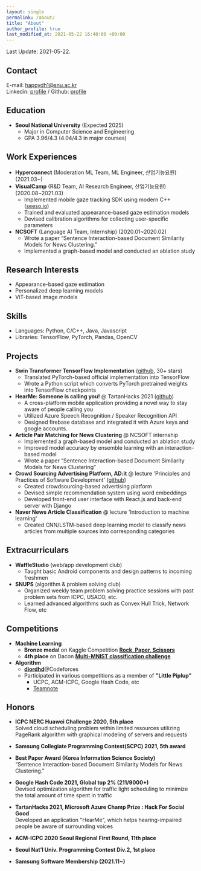 ```yaml
---
layout: single
permalink: /about/
title: "About"
author_profile: true
last_modified_at: 2021-05-22 16:40:00 +09:00
--- 
```

Last Update: 2021-05-22.
## Contact
E-mail: happydh1@snu.ac.kr  
Linkedin: [profile](https://www.linkedin.com/in/dhdroid/)  / Github: [profile](http://github.com/DHdroid)

## Education
- **Seoul National University** (Expected 2025)
  - Major in Computer Science and Engineering
  - GPA 3.96/4.3 (4.04/4.3 in major courses)

## Work Experiences
- **Hyperconnect** (Moderation ML Team, ML Engineer, 산업기능요원) (2021.03~)
- **VisualCamp** (R&D Team, AI Research Engineer, 산업기능요원) (2020.08~2021.03)
  - Implemented mobile gaze tracking SDK using modern C++ ([seeso.io](https://seeso.io/))
  - Trained and evaluated appearance-based gaze estimation models
  - Devised calibration algorithms for collecting user-specific parameters
- **NCSOFT** (Language AI Team, Internship) (2020.01~2020.02)
  - Wrote a paper “Sentence Interaction-based Document Similarity Models for News Clustering.” 
  - Implemented a graph-based model and conducted an ablation study
  
## Research Interests
- Appearance-based gaze estimation
- Personalized deep learning models
- ViT-based image models

## Skills
- Languages: Python, C/C++, Java, Javascript
- Libraries: TensorFlow, PyTorch, Pandas, OpenCV

## Projects
- **Swin Transformer TensorFlow Implementation** ([github](https://github.com/VcampSoldiers/Swin-Transformer-Tensorflow), 30+ stars)
  - Translated PyTorch-based official implementation into TensorFlow
  - Wrote a Python script which converts PyTorch pretrained weights into TensorFlow checkpoints
- **HearMe: Someone is calling you!** @ TartanHacks 2021 ([github](https://github.com/DHdroid/HearMe))
  - A cross-platform mobile application providing a novel way to stay aware of people calling you
  - Utilized Azure Speech Recognition / Speaker Recognition API
  - Designed firebase database and integrated it with Azure keys and google accounts.
- **Article Pair Matching for News Clustering** @ NCSOFT internship 
  - Implemented a graph-based model and conducted an ablation study
  - Improved model accuracy by ensemble learning with an interaction-based model
  - Wrote a paper “Sentence Interaction-based Document Similarity Models for News Clustering”
- **Crowd Sourcing Advertising Platform, AD:it** @ lecture 'Principles and Practices of Software Development' ([github](https://github.com/swsnu/swpp2019-team21))
  - Created crowdsourcing-based advertising platform
  - Devised simple recommendation system using word embeddings
  - Developed front-end user interface with React.js and back-end server with Django
- **Naver News Article Classification** @ lecture 'Introduction to machine learning'
  - Created CNN/LSTM-based deep learning model to classify news articles from multiple sources into corresponding categories

## Extracurriculars
- **WaffleStudio** (web/app development club)
  - Taught basic Android components and design patterns to incoming freshmen
- **SNUPS** (algorithm & problem solving club)  
  - Organized weekly team problem solving practice sessions with past problem sets from ICPC, USACO, etc. 
  - Learned advanced algorithms such as Convex Hull Trick, Network Flow, etc

## Competitions
- **Machine Learning**
  - **Bronze medal** on Kaggle Competition [**Rock, Paper, Scissors**](https://www.kaggle.com/c/rock-paper-scissors)
  - **4th place** on Dacon [**Multi-MNIST classification challenge**](https://dacon.io/competitions/official/235697/overview/description)
- **Algorithm**
  - [**diordhd**](http://codeforces.com/profile/diordhd)@Codeforces
  - Participated in various competitions as a member of **"Little Piplup"**
    - UCPC, ACM-ICPC, Google Hash Code, etc
    - [Teamnote](https://github.com/gratus907/Little_Piplup)

## Honors
- **ICPC NERC Huawei Challenge 2020, 5th place**  
Solved cloud scheduling problem within limited resources utilizing PageRank algorithm with graphical modeling of servers and requests

- **Samsung Collegiate Programming Contest(SCPC) 2021, 5th award**

- **Best Paper Award (Korea Information Science Society)**  
“Sentence Interaction-based Document Similarity Models for News Clustering.”  

- **Google Hash Code 2021, Global top 2% (211/9000+)**  
Devised optimization algorithm for traffic light scheduling to minimize the total amount of time spent in traffic

- **TartanHacks 2021, Microsoft Azure Champ Prize : Hack For Social Good**  
Developed an application "HearMe", which helps hearing-impaired people be aware of surrounding voices

- **ACM-ICPC 2020 Seoul Regional First Round, 11th place**

- **Seoul Nat’l Univ. Programming Contest Div.2, 1st place**

- **Samsung Software Membership (2021.11~)**